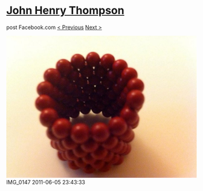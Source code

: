 # [John Henry Thompson](../README.md)
post Facebook.com
[< Previous](2011-06-05-8.md) [Next >](2011-06-05-10.md)

[![](../media/2011-06-05/Magnetic-Balls-IMG_0147.jpg)](../README.md)
IMG_0147
2011-06-05 23:43:33